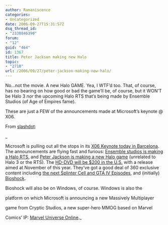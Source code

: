 ```yaml
---
author: Ramaniscence
categories:
- Uncategorized
date: 2006-09-27T15:31:57Z
dsq_thread_id:
- "2338846390"
forum:
- "12"
guid: "464"
id: 1367
title: Peter Jackson making new Halo
topic:
- "2710"
url: /2006/09/27/peter-jackson-making-new-halo/
---
```


No&#8230;not the movie. A new Halo GAME. Yea, I WTF&#8217;d too. That, of course, has no bearing on how good or bad the game&#8217;ll be, of course, but it WON&#8217;T be Halo 3 _nor_ the upcoming Halo RTS that&#8217;s being made by Ensemble Studios (of Age of Empires fame). 

These are just a FEW of the announcements made at Microsoft&#8217;s keynote @ X06.
  
From <a target="_blank" href="http://games.slashdot.org/article.pl?sid=06/09/27/1818222">slashdot</a>:

_
			  
Microsoft is pulling out all the stops in its [X06 Keynote today in Barcelona](http://lukems.1up.com/do/blogEntry?bId=7492444&publicUserId=5519593). The announcements are flying fast and furious: [Ensemble studios is making a Halo RTS](http://www.1up.com/do/newsStory?cId=3154046), and [Peter Jackson is making a new Halo game](http://www.joystiq.com/2006/09/27/peter-jackson-and-fran-walsh-to-make-new-halo-game-original-ip/) (unrelated to Halo 3 or the RTS). The [HD-DVD will be $200 in the U.S.](http://kotaku.com/gaming/hd+dvd/360-hddvd-for-200-in-us-203646.php) with a release aimed at November of this year. They&#8217;ve got a good deal of 360 exclusive content including [the next Splinter Cell and GTA IV Episodes](http://www.joystiq.com/2006/09/27/splinter-cell-bioshock-gta-iv-episodes-are-console-exclusive-f/), and (initially) [Bioshock](http://www.kotaku.com/gaming/bioshock/bioshock-no-longer-coming-to-ps3-at-launch-203638.php).
  
Bioshock will also be on Windows, of course. Windows is also the
  
platform on which Microsoft is announcing a new Massively Multiplayer
  
game from Cryptic Studios, a new super-hero MMOG based on Marvel
  
Comics&#8217; IP: [Marvel Universe Online](http://www.1up.com/do/newsStory?cId=3154045)._